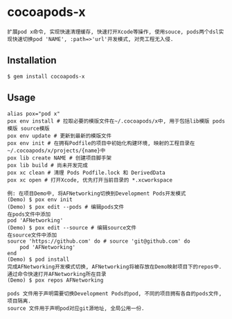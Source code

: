 # cocoapods-x

    扩展pod x命令, 实现快速清理缓存, 快速打开Xcode等操作, 使用souce, pods两个dsl实现快速切换pod 'NAME', :path=>'url'开发模式, 对壳工程无入侵.

## Installation

    $ gem install cocoapods-x

## Usage

    alias pox="pod x"
    pox env install # 拉取必要的模版文件在~/.cocoapods/x中, 用于包括lib模版 pods模版 source模版
    pox env update # 更新到最新的模版文件
    pox env init # 在拥有Podfile的项目中初始化构建环境, 映射的工程目录在~/.cocoapods/x/projects/{name}中
    pox lib create NAME # 创建项目脚手架
    pox lib build # 尚未开发完成
    pox xc clean # 清理 Pods Podfile.lock 和 DerivedData 
    pox xc open # 打开Xcode, 优先打开当前目录的 *.xcworkspace

    例: 在项目Demo中, 将AFNetworking切换到Development Pods开发模式
    (Demo) $ pox env init
    (Demo) $ pox edit --pods # 编辑pods文件
    在pods文件中添加
    pod 'AFNetworking'
    (Demo) $ pox edit --source # 编辑source文件
    在source文件中添加
    source 'https://github.com' do # source 'git@github.com' do
        pod 'AFNetworking'
    end
    (Demo) $ pod install
    完成AFNetworking开发模式切换, AFNetworking将被存放在Demo映射项目下的repos中.
    通过命令快速打开AFNetworking所在目录
    (Demo) $ pox repos AFNetworking

    pods 文件用于声明需要切换Development Pods的pod, 不同的项目拥有各自的pods文件, 项目隔离.
    source 文件用于声明pod对应git源地址, 全局公用一份.